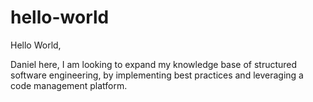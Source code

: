 # hello-world
Hello World,

Daniel here, I am looking to expand my knowledge base of structured software engineering, by implementing best practices and leveraging a code management platform. 
